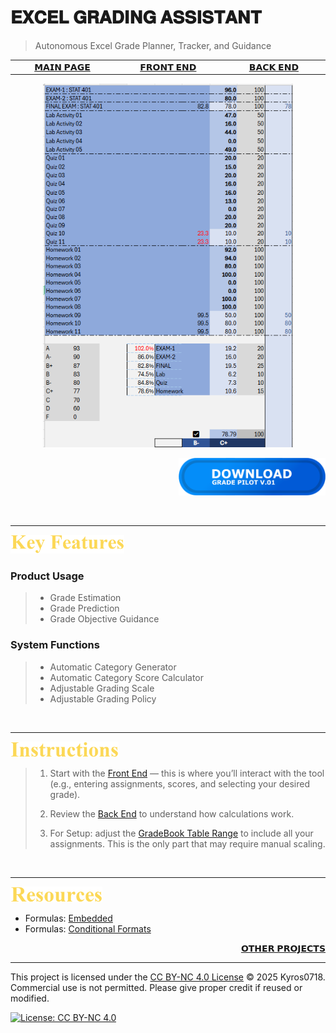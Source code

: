 # 𝐄𝐗𝐂𝐄𝐋 𝐆𝐑𝐀𝐃𝐈𝐍𝐆 𝐀𝐒𝐒𝐈𝐒𝐓𝐀𝐍𝐓

> Autonomous Excel Grade Planner, Tracker, and Guidance 

<table>
  <tr>
    <td width="400px" align="center">
      <a href="./README.md">𝗠𝗔𝗜𝗡 𝗣𝗔𝗚𝗘</a>
    </td>
    <td width="400px" align="center">
      <a href="./panel_frontend.md">𝗙𝗥𝗢𝗡𝗧 𝗘𝗡𝗗</a>
    </td>
    <td width="400px" align="center">
      <a href="./panel_backend.md">𝗕𝗔𝗖𝗞 𝗘𝗡𝗗</a>
    </td>
  </tr>
</table>

<div align="center">
  <img src=./images/GradePilotRepresentation.png width=400>
</div>

<div align="right">

[<img src=./images/Download%20Button%20LDA.png height=60> ](https://github.com/Kyros0718/Grade_Pilot/releases/download/GradePilot_v1.1.0/GradePilot_v1.1.0.xlsx)

</div>

<br>

****

[<img src=./images/cw_key_features.png height=30>](./README.md)

### Product Usage
> - Grade Estimation 
> - Grade Prediction
> - Grade Objective Guidance
 
### System Functions
> - Automatic Category Generator 
> - Automatic Category Score Calculator 
> - Adjustable Grading Scale 
> - Adjustable Grading Policy 

<br>

****

[<img src=./images/cw_instructions.png height=25> ](./README.md)

> 1. Start with the [Front End](./panel_frontend.md) — this is where you’ll interact with the tool (e.g., entering assignments, scores, and selecting your desired grade).
>
> 2. Review the [Back End](./panel_backend.md) to understand how calculations work.
>
> 3. For Setup: adjust the [GradeBook Table Range](./panel_backend.md#gradebook-range-semi-automatic-setup-required) to include all your assignments. This is the only part that may require manual scaling.


<br>

****

[<img src=./images/cw_resources.png height=25> ](./README.md)

- Formulas: [Embedded](./formulas_embedded.md)
- Formulas: [Conditional Formats](./formulas_conditional_format.md)

<div align="right">
  
  [𝗢𝗧𝗛𝗘𝗥 𝗣𝗥𝗢𝗝𝗘𝗖𝗧𝗦](https://github.com/Kyros0718/Excel_Projects/blob/main/README.md)
  
</div>

****

This project is licensed under the [CC BY-NC 4.0 License](./LICENSE) © 2025 Kyros0718.  
Commercial use is not permitted. Please give proper credit if reused or modified.

[![License: CC BY-NC 4.0](https://img.shields.io/badge/License-CC%20BY--NC%204.0-lightgrey.svg)](https://creativecommons.org/licenses/by-nc/4.0/)


